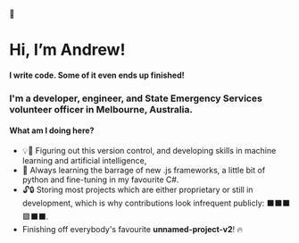👋
# Hi, I’m Andrew!

#### I write code. Some of it even ends up finished!
### I'm a developer, engineer, and State Emergency Services volunteer officer in Melbourne, Australia.

#### What am I doing here?
- 💡🧠 Figuring out this version control, and developing skills in machine learning and artificial intelligence,
- 🌱 Always learning the barrage of new .js frameworks, a little bit of python and fine-tuning in my favourite C#.
- 🔓🔒 Storing most projects which are either proprietary or still in development, which is why contributions look infrequent publicly: ⬛⬛⬛🟩⬛⬛.
- Finishing off everybody's favourite **unnamed-project-v2**! 🔥

<!---
AndrewKhassapov/AndrewKhassapov is a ✨ special ✨ repository because its `README.md` (this file) appears on your GitHub profile.
You can click the Preview link to take a look at your changes.
--->
